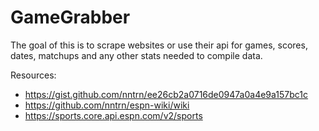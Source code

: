 # GameGrabber
The goal of this is to scrape websites or use their api for games, scores, dates, matchups and any other stats needed to compile data.

Resources: 
- https://gist.github.com/nntrn/ee26cb2a0716de0947a0a4e9a157bc1c
- https://github.com/nntrn/espn-wiki/wiki
- https://sports.core.api.espn.com/v2/sports
